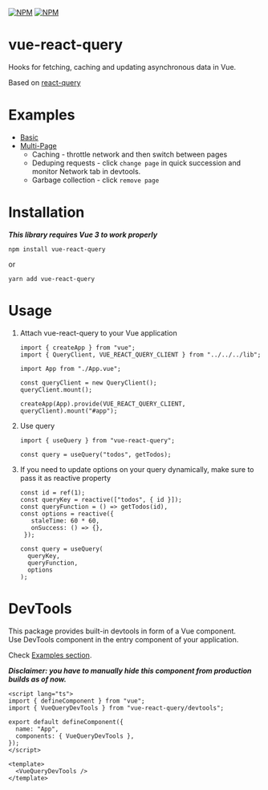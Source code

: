 [![NPM](https://img.shields.io/npm/v/vue-react-query)](https://www.npmjs.com/package/vue-react-query) [![NPM](https://img.shields.io/npm/l/vue-react-query)](https://github.com/DamianOsipiuk/vue-react-query/blob/main/LICENSE)

# vue-react-query

Hooks for fetching, caching and updating asynchronous data in Vue.

Based on [react-query](https://github.com/tannerlinsley/react-query)

# Examples

- [Basic](https://github.com/DamianOsipiuk/vue-react-query/tree/main/examples/basic)
- [Multi-Page](https://github.com/DamianOsipiuk/vue-react-query/tree/main/examples/multi-page)
  - Caching - throttle network and then switch between pages
  - Deduping requests - click `change page` in quick succession and monitor Network tab in devtools.
  - Garbage collection - click `remove page`

# Installation

**_This library requires Vue 3 to work properly_**

```
npm install vue-react-query
```

or

```
yarn add vue-react-query
```

# Usage

1. Attach vue-react-query to your Vue application

   ```
   import { createApp } from "vue";
   import { QueryClient, VUE_REACT_QUERY_CLIENT } from "../../../lib";

   import App from "./App.vue";

   const queryClient = new QueryClient();
   queryClient.mount();

   createApp(App).provide(VUE_REACT_QUERY_CLIENT, queryClient).mount("#app");
   ```

2. Use query

   ```
   import { useQuery } from "vue-react-query";

   const query = useQuery("todos", getTodos);
   ```

3. If you need to update options on your query dynamically, make sure to pass it as reactive property

   ```
   const id = ref(1);
   const queryKey = reactive(["todos", { id }]);
   const queryFunction = () => getTodos(id),
   const options = reactive({
      staleTime: 60 * 60,
      onSuccess: () => {},
    });

   const query = useQuery(
     queryKey,
     queryFunction,
     options
   );
   ```

# DevTools

This package provides built-in devtools in form of a Vue component.  
Use DevTools component in the entry component of your application.

Check [Examples section](#examples).

**_Disclaimer: you have to manually hide this component from production builds as of now._**

```
<script lang="ts">
import { defineComponent } from "vue";
import { VueQueryDevTools } from "vue-react-query/devtools";

export default defineComponent({
  name: "App",
  components: { VueQueryDevTools },
});
</script>

<template>
  <VueQueryDevTools />
</template>

```
